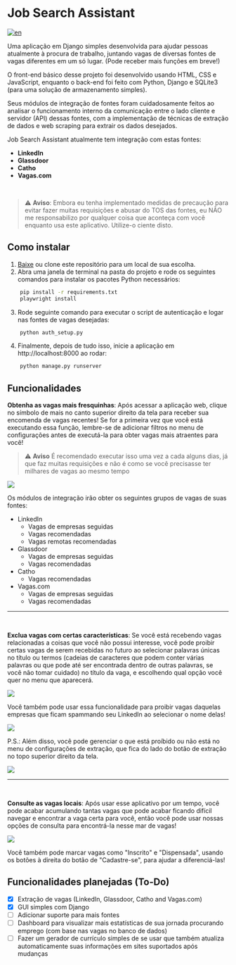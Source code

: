 # Job Search Assistant
[![en](https://img.shields.io/badge/lang-en-blue.svg)](./README.en.md)

Uma aplicação em Django simples desenvolvida para ajudar pessoas atualmente à procura de trabalho, juntando vagas de diversas fontes de vagas diferentes em um só lugar. (Pode receber mais funções em breve!)

O front-end básico desse projeto foi desenvolvido usando HTML, CSS e JavaScript, enquanto o back-end foi feito com Python, Django e SQLite3 (para uma solução de armazenamento simples).

Seus módulos de integração de fontes foram cuidadosamente feitos ao analisar o funcionamento interno da comunicação entre o lado cliente e servidor (API) dessas fontes, com a implementação de técnicas de extração de dados e web scraping para extrair os dados desejados.
 
Job Search Assistant atualmente tem integração com estas fontes:
- **LinkedIn**
- **Glassdoor**
- **Catho**
- **Vagas.com**

<br>

> ⚠️ **Aviso**: Embora eu tenha implementado medidas de precaução para evitar fazer muitas requisições e abusar do TOS das fontes, eu NÃO me responsabilizo por qualquer coisa que aconteça com você enquanto usa este aplicativo. Utilize-o ciente disto.


## Como instalar
1. [Baixe](https://github.com/PedroTejon/Job-Search-Assistant/archive/refs/heads/main.zip) ou clone este repositório para um local de sua escolha.
2. Abra uma janela de terminal na pasta do projeto e rode os seguintes comandos para instalar os pacotes Python necessários:
```cmd
    pip install -r requirements.txt
    playwright install
```
3. Rode seguinte comando para executar o script de autenticação e logar nas fontes de vagas desejadas:
```cmd
    python auth_setup.py
```
4. Finalmente, depois de tudo isso, inicie a aplicação em http://localhost:8000 ao rodar:
```cmd
    python manage.py runserver
```

## Funcionalidades

**Obtenha as vagas mais fresquinhas**: Após acessar a aplicação web, clique no símbolo de mais no canto superior direito da tela para receber sua encomenda de vagas recentes! Se for a primeira vez que você está executando essa função, lembre-se de adicionar filtros no menu de configurações antes de executá-la para obter vagas mais atraentes para você!

> ⚠️ **Aviso** É recomendado executar isso uma vez a cada alguns dias, já que faz muitas requisições e não é como se você precisasse ter milhares de vagas ao mesmo tempo

<img src="./docs/start_extraction.gif" />

Os módulos de integração irão obter os seguintes grupos de vagas de suas fontes:
- LinkedIn
  - Vagas de empresas seguidas
  - Vagas recomendadas
  - Vagas remotas recomendadas
- Glassdoor
  - Vagas de empresas seguidas
  - Vagas recomendadas
- Catho
  - Vagas recomendadas
- Vagas.com
  - Vagas de empresas seguidas
  - Vagas recomendadas

---
<br>

**Exclua vagas com certas características**: Se você está recebendo vagas relacionadas a coisas que você não possui interesse, você pode proibir certas vagas de serem recebidas no futuro ao selecionar palavras únicas no título ou termos (cadeias de caracteres que podem conter várias palavras ou que pode até ser encontrada dentro de outras palavras, se você não tomar cuidado) no título da vaga, e escolhendo qual opção você quer no menu que aparecerá.

<img src="./docs/forbidding_listings.gif" />

Você também pode usar essa funcionalidade para proibir vagas daquelas empresas que ficam spammando seu LinkedIn ao selecionar o nome delas!

<img src="./docs/forbidding_companies.gif" />

P.S.: Além disso, você pode gerenciar o que está proíbido ou não está no menu de configurações de extração, que fica do lado do botão de extração no topo superior direito da tela.

<img src="./docs/extraction_settings_menu.png" />

---
<br>

**Consulte as vagas locais**: Após usar esse aplicativo por um tempo, você pode acabar acumulando tantas vagas que pode acabar ficando difícil navegar e encontrar a vaga certa para você, então você pode usar nossas opções de consulta para encontrá-la nesse mar de vagas!

<img src="./docs/querying_listings.gif" />

Você também pode marcar vagas como "Inscrito" e "Dispensada", usando os botões à direita do botão de "Cadastre-se", para ajudar a diferenciá-las!

## Funcionalidades planejadas (To-Do)
- [x] Extração de vagas (LinkedIn, Glassdoor, Catho and Vagas.com)
- [x] GUI simples com Django
- [ ] Adicionar suporte para mais fontes
- [ ] Dashboard para visualizar mais estatísticas de sua jornada procurando emprego (com base nas vagas no banco de dados)
- [ ] Fazer um gerador de currículo simples de se usar que também atualiza automaticamente suas informações em sites suportados após mudanças